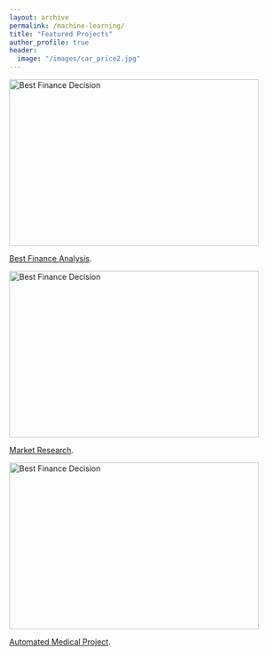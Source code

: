 ```yaml
---
layout: archive
permalink: /machine-learning/
title: "Featured Projects"
author_profile: true
header:
  image: "/images/car_price2.jpg"
---
```


<img src="{{ site.url }}{{ site.baseurl }}/images/loan_apr1.jpg" alt="Best Finance Decision" style="width:450;height:300;">

[Best Finance Analysis](https://github.com/z1shahraki/Best-Finance-Analysis).

<img src="{{ site.url }}{{ site.baseurl }}/images/car_price.jpg" alt="Best Finance Decision" style="width:450;height:300;">

[Market Research](https://github.com/z1shahraki/Market-Research).

<img src="{{ site.url }}{{ site.baseurl }}/images/genetic2.jpg" alt="Best Finance Decision" style="width:450;height:300;">

[Automated Medical Project](https://github.com/z1shahraki/Automated-Medical-Project).

